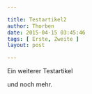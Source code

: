 ```yaml
---

title: Testartikel2
author: Thorben
date: 2015-04-15 03:45:46
tags: [ Erste, Zweite ]
layout: post

---
```


Ein weiterer Testartikel

<!-- continue -->
und noch mehr.
